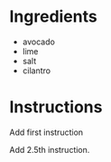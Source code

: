 # Ingredients
- avocado
- lime
- salt
- cilantro

# Instructions

Add first instruction

Add 2.5th instruction.
